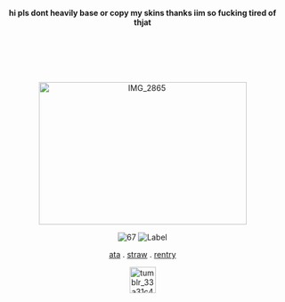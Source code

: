 <div align="center">

<b> hi pls dont heavily base or copy my skins thanks iim so fucking tired of thjat </b>

<br>
<br>
<br>
<br>
<br>


<img width="373" height="256" alt="IMG_2865" src="https://github.com/user-attachments/assets/c98b1629-c655-44b5-8a28-db37319ed86c" />



  ![67](https://komarev.com/ghpvc/?username=chanceglazer&color=d8c1b3&label=marked)  ![Label](https://img.shields.io/badge/note-samglazer-748c91)


[ata](https://samuelfrnwilliams.atabook.org/) . [straw](https://samuelfrnnwilliams.straw.page/) . [rentry](https://rentry.co/gr0wing_f3rnz)

 <img width="47" height="47" alt="tumblr_33a31c460e482f08659ca8f2fac7e51a_358823c0_1280" src="https://files.catbox.moe/nlufj9.png" />



</div>
